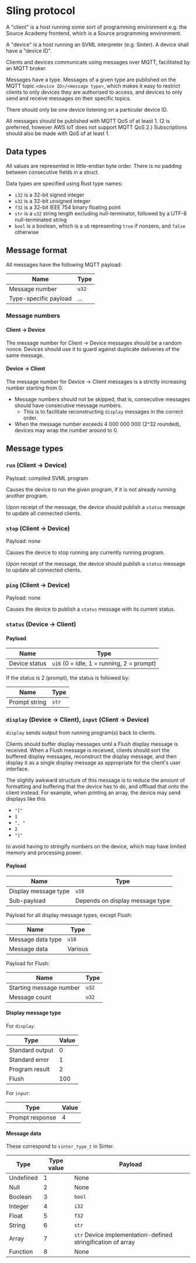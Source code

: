 # Sling protocol

A "client" is a host running some sort of programming environment e.g. the
  Source Academy frontend, which is a Source programming environment.

A "device" is a host running an SVML interpreter (e.g. Sinter). A device shall
have a "device ID".

Clients and devices communicate using messages over MQTT, facilitated by an MQTT
broker.

Messages have a type. Messages of a given type are published on the MQTT topic
`<device ID>/<message type>`, which makes it easy to restrict clients to only
devices they are authorised to access, and devices to only send and receive
messages on their specific topics.

There should only be one device listening on a particular device ID.

All messages should be published with MQTT QoS of at least 1. (2 is preferred,
however AWS IoT does not support MQTT QoS 2.) Subscriptions should also be made
with QoS of at least 1.

## Data types

All values are represented in little-endian byte order. There is no padding
between consecutive fields in a struct.

Data types are specified using Rust type names:

- `i32` is a 32-bit signed integer
- `u32` is a 32-bit unsigned integer
- `f32` is a 32-bit IEEE 754 binary floating point
- `str` is a `u32` string length excluding null-terminator, followed by a UTF-8 null-terminated string
- `bool` is a boolean, which is a `u8` representing `true` if nonzero,
  and `false` otherwise

## Message format

All messages have the following MQTT payload:

| Name | Type |
| - | - |
| Message number | `u32` |
| Type-specific payload | ... |

### Message numbers

#### Client &rarr; Device

The message number for Client &rarr; Device messages should be a random nonce.
Devices should use it to guard against duplicate deliveries of the same message.

#### Device &rarr; Client

The message number for Device &rarr; Client messages is a strictly increasing
number starting from 0.

- Message numbers should not be skipped, that is, consecutive messages should
  have consecutive message numbers.
    - This is to facilitate reconstructing `display` messages in the correct order.
- When the message number exceeds 4 000 000 000 (2^32 rounded), devices may wrap
  the number around to 0.

## Message types

### `run` (Client &rarr; Device)

Payload: compiled SVML program

Causes the device to run the given program, if it is not already running another
program.

Upon receipt of the message, the device should publish a `status` message to update
all connected clients.

### `stop` (Client &rarr; Device)

Payload: none

Causes the device to stop running any currently running program.

Upon receipt of the message, the device should publish a `status` message to update
all connected clients.

### `ping` (Client &rarr; Device)

Payload: none

Causes the device to publish a `status` message with its current status.

### `status` (Device &rarr; Client)

#### Payload

| Name | Type |
| - | - |
| Device status | `u16` (0 = idle, 1 = running, 2 = prompt) |

If the status is 2 (prompt), the status is followed by:

| Name | Type |
| - | - |
| Prompt string | `str` |

### `display` (Device &rarr; Client), `input` (Client &rarr; Device)

`display` sends output from running program(s) back to clients.

Clients should buffer display messages until a Flush display message is
received. When a Flush message is received, clients should sort the buffered
display messages, reconstruct the display message, and then display it as a
single display message as appropriate for the client's user interface.

The slightly awkward structure of this message is to reduce the amount of
formatting and buffering that the device has to do, and offload that onto the
client instead. For example, when printing an array, the device may send
displays like this

- `"["`
- `1`
- `", "`
- `2`
- `"]"`

to avoid having to stringify numbers on the device, which may have limited
memory and processing power.

#### Payload

| Name | Type |
| - | - |
| Display message type | `u16` |
| Sub-payload | Depends on display message type |

Payload for all display message types, except Flush:

| Name | Type |
| - | - |
| Message data type | `u16` |
| Message data | Various |

Payload for Flush:

| Name | Type |
| - | - |
| Starting message number | `u32` |
| Message count | `u32` |

#### Display message type

For `display`:

| Type | Value |
| - | - |
| Standard output | 0 |
| Standard error | 1 |
| Program result | 2 |
| Flush | 100 |

For `input`:

| Type | Value |
| - | - |
| Prompt response | 4 |

#### Message data

These correspond to `sinter_type_t` in Sinter.

| Type | Type value | Payload |
| - | - | - |
| Undefined | 1 | None |
| Null | 2 | None |
| Boolean | 3 | `bool` |
| Integer | 4 | `i32` |
| Float | 5 | `f32` |
| String | 6 | `str` |
| Array | 7 | `str` Device implementation-defined stringification of array |
| Function | 8 | None |

